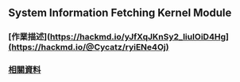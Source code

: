 System Information Fetching Kernel Module
-----
### [作業描述](https://hackmd.io/yJfXqJKnSy2_liuIOiD4Hg](https://hackmd.io/@Cycatz/ryiENe4Oj)
### [相關資料](https://ruddy-periodical-4b0.notion.site/HW3-2d97cc2c4cb64239a965920e2b30715c)
